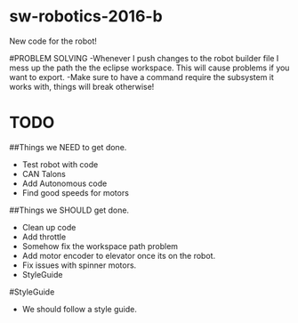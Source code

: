 # sw-robotics-2016-b
New code for the robot!

#PROBLEM SOLVING
-Whenever I push changes to the robot builder file I mess up the path the the eclipse workspace. This will cause problems if you want to export.
-Make sure to have a command require the subsystem it works with, things will break otherwise!

# TODO

##Things we NEED to get done.
- Test robot with code
- CAN Talons
- Add Autonomous code
- Find good speeds for motors

##Things we SHOULD get done.
- Clean up code
- Add throttle
- Somehow fix the workspace path problem
- Add motor encoder to elevator once its on the robot.
- Fix issues with spinner motors.
- StyleGuide


#StyleGuide
- We should follow a style guide.


